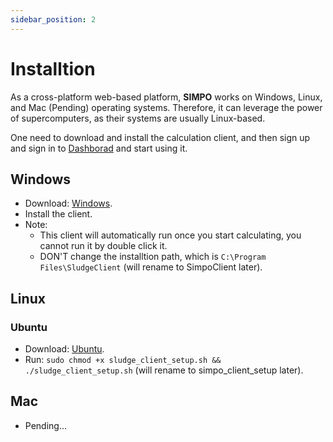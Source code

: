 ```yaml
---
sidebar_position: 2
---
```


# Installtion

<!-- Before using SIMPO to do calculation,  -->

As a cross-platform web-based platform, **SIMPO** works on Windows, Linux, and Mac (Pending) operating
systems. Therefore, it can leverage the power of supercomputers, as their systems are usually
Linux-based.

One need to download and install the calculation client, and then sign up and sign in to <a href="http://111.230.245.215/dashboard/home">Dashborad</a> and start using it.



## <a id="Windows"></a>Windows


- Download: <a href="/client/sludge_client_setup_0.2.0.exe" target="_blank" download>Windows</a>.
- Install the client.
- Note:
  - This client will automatically run once you start calculating, you cannot run it by double click it.
  - DON'T change the installtion path, which is <code>C:\Program Files\SludgeClient</code> (will rename to SimpoClient later).


## <a id="Linux"></a>Linux

### <a id="Ubuntu"></a>Ubuntu

- Download: <a href="/client/sludge_client_setup_0.2.0.sh" target="_blank" download>Ubuntu</a>.
- Run: <code>sudo chmod +x sludge_client_setup.sh && ./sludge_client_setup.sh</code> (will rename to simpo_client_setup later).


## <a id="Mac"></a>Mac
- Pending...

<!-- - Download: <a href="/client/sludge_client_setup_0.2.0.sh" target="_blank" download>Mac</a>.
- Run: <code>sudo chmod +x sludge_client_setup.sh && ./sludge_client_setup.sh</code> -->

<!-- [Markdown](/client/sludge_client_setup_0.2.0.exe) -->

<!-- ------- -->


